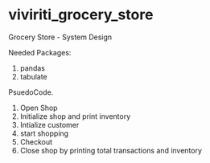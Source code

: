 # viviriti_grocery_store
Grocery Store - System Design

Needed Packages:
1. pandas
2. tabulate

PsuedoCode.
1. Open Shop
2. Initialize shop and print inventory
3. Intialize customer
3. start shopping
4. Checkout
5. Close shop by printing total transactions and inventory
